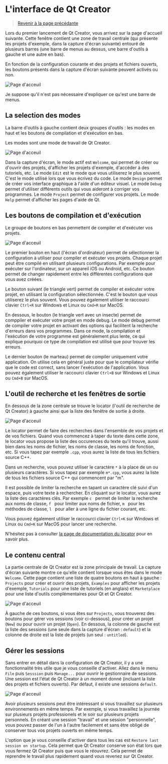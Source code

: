 
# L'interface de Qt Creator

> [Revenir à la page précédante](README.md)

Lors du premier lancement de Qt Creator, vous arrivez sur la page d'accueil suivante. Cette fenêtre contient une zone de travail
centrale (qui présente les projets d'exemple, dans la capture d'écran suivante) entouré de plusieurs barres (une barre de menus au dessus,
une barre d'outils à gauche et une autre en bas).

En fonction de la configuration courante et des projets et fichiers ouverts, les boutons présents dans la capture d'écran suivante
peuvent activés ou non.

![Page d'acceuil](images/qtc_01.png)

Je suppose qu'il n'est pas nécessaire d'expliquer ce qu'est une barre de menus.

## La selection des modes

La barre d'outils à gauche contient deux groupes d'outils : les modes en haut et les boutons de compilation et d'exécution en bas.

Les modes sont une mode de travail de Qt Creator.

![Page d'acceuil](images/qtc_02.png)

Dans la capture d'écran, le mode actif est `Welcome`, qui permet de créer ou d'ouvrir
des projets, d'afficher les projets d'exemple, d'accéder à des tutoriels, etc. Le mode `Edit` est le mode que vous utiliserez le plus
souvent. C'est le mode utilisé lors que vous écrivez du code. Le mode `Design` permet de créer vos interface graphique à l'aide d'un
éditeur visuel. Le mode `Debug` permet d'utiliser différents outils qui vous aideront à corriger vos programmes. Le mode `Project` permet
de configurer vos projets. Le mode `Help` permet d'afficher les pages d'aide de Qt.

## Les boutons de compilation et d'exécution

Le groupe de boutons en bas permettent de compiler et d'exécuter vos projets.

![Page d'acceuil](images/qtc_03.png)

Le premier bouton en haut (l'écran d'ordinateur) permet de sélectionner la configuration à utiliser pour compiler et exécuter vos projets. 
Chaque projet peut être compilé en utilisant plusieurs configurations. Par exemple pour exécuter sur l'ordinateur, sur un appareil iOS ou 
Android, etc. Ce bouton permet de changer rapidement entre les différentes configurations que vous avez créées.

Le bouton suivant (le triangle vert) permet de compiler et exécuter votre projet, en utilisant la configuration sélectionnée. C'est le bouton
que vous utiliserez le plus souvent. Vous pouvez également utiliser le raccourci clavier `Ctrl+R` sur Windows et Linux ou `Cmd+R` sur MacOS.

En dessous, le bouton (le triangle vert avec un insecte) permet de comppiler et exécuter votre projet en mode debug. Le mode debug permet
de compiler votre projet en activant des options qui facilitent la recherche d'erreurs dans vos programmes. Dans ce mode, la compilation et
l'exécution de votre programme est généralement plus lente, ce qui explique pourquoi ce type de compilation est utilisé que pour trouver les
erreurs.

Le dernier bouton (le marteau) permet de compiler uniquement votre application. On utilise cela en général juste pour que le compilateur
vérifie que le code est correct, sans lancer l'exécution de l'application. Vous pouvez également utiliser le raccourci clavier `Ctrl+B` 
sur Windows et Linux ou `Cmd+B` sur MacOS.

## L'outil de recherche et les fenêtres de sortie

En dessous de la zone centrale se trouve le locator (l'outil de recherche de Qt Creator) à gauche ainsi que la liste des fenêtre de sortie
à droite.

![Page d'acceuil](images/qtc_04.png)

Le locator permet de faire des recherches dans l'ensemble de vos projets et de vos fichiers. Quand vous commencez à taper du texte
dans cette zone, le locator vous propose la liste des occurences du texte qu'il trouve, aussi bien dans les noms de fichier, les
noms de classe, les noms de fonction, etc. Si vous tapez par exemple `.cpp`, vous aurez la liste de tous les fichiers source C++.

Dans un recherche, vous pouvez utiliser le caractère `*` à la place de un ou plusieurs caractères. Si vous tapez par exemple 
`m*.cpp`, vous aurez la liste de tous les fichiers source C++ qui commencent par "m".

Il est possible de limiter la recherche en tapant un caractère clé suivi d'un espace, puis votre texte à rechercher. En cliquant sur
le locator, vous aurez la liste des caractères clés. Par exemple `c ` permet de limiter la recherche aux noms de classe, `f ` pour limiter
aux noms de fichier, `m ` pour les méthodes de classe, `l ` pour aller à une ligne du fichier courant, etc.

Vous pouvez également utiliser le raccourci clavier `Ctrl+K` sur Windows et Linux ou `Cmd+K` sur MacOS pour lancer une recherche.

N'hésitez pas à consulter [la page de documentation du locator](https://doc.qt.io/qtcreator/creator-editor-locator.html) pour en savoir plus.

## Le contenu central

La partie centrale de Qt Creator est la zone principale de travail. La capture d'écran suivante montre ce qu'elle contient lorsque
vous êtes dans le mode `Welcome`. Cette page contient une liste de quatre boutons en haut à gauche : `Projects` pour créer et ouvrir
des projets, `Examples` pour afficher les projets d'exemple, `Tutorials` pour une liste de tutoriels (en anglais) et `Marketplace`
pour une liste d'outils complémentaires pour Qt et Qt Creator.

![Page d'acceuil](images/qtc_05.png)

À gauche de ces boutons, si vous êtes sur `Projects`, vous trouverez des boutons pour gérer vos sessions (voir ci-dessous), pour
créer un projet (`New`) ou pour ouvrir un projet (`Open`). En dessous, la colonne de gauche est la liste des sessions (une seule 
dans la capture d'écran : `default`) et la colonne de droite est la liste de projets (un seul : `untitled`).

## Gérer les sessions

Sans entrer en détail dans la configuration de Qt Creator, il y a une fonctionnalité très utile que je vous conseille d'activer.
Allez dans le menu `File` puis `Sesssion` puis `Manage...` pour ouvrir le gestionnaire de sessions. Une session est l'état de
Qt Creator à un moment donné (incluant la liste des projets et fichiers ouverts). Par défaut, il existe une sessions `default`.

![Page d'acceuil](images/qtc_06.png)

Avoir plusieurs sessions peut être intéressant si vous travaillez sur plusieurs environnements en même temps. Par exemple, si
vous travaillez la journée sur plusieurs projets professionels et le soir sur plusieurs projets personnels. En créant une session
"travail" et une session "personnelle", vous pouvez passer de l'un à l'autre facilement et sans être obligé de conserver tous vos 
projets ouverts en même temps.

L'option que je vous conseille d'activer dans tous les cas est `Restore last session on startup`. Cela permet que Qt Creator
conserve son état lors que vous fermez Qt Creator puis que vous le réouvrez. Cela permet de reprendre le travail plus rapidement
quand vous revenez sur Qt Creator.
